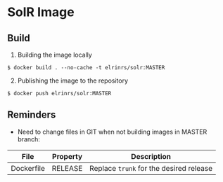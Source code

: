 SolR Image
=================================================================

Build
-----

01. Building the image locally

```
$ docker build . --no-cache -t elrinrs/solr:MASTER
```

02. Publishing the image to the repository

```
$ docker push elrinrs/solr:MASTER
```

Reminders
-----

- Need to change files in GIT when not building images in MASTER branch:

File                       | Property             | Description
-------------              | -------------        | -------------
Dockerfile                 | RELEASE              | Replace `trunk` for the desired release
